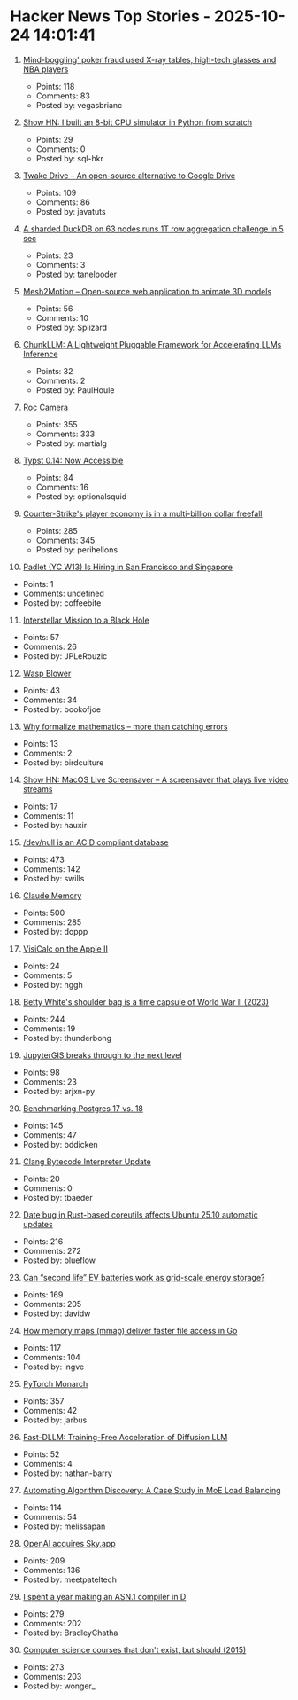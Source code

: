 # Hacker News Top Stories - 2025-10-24 14:01:41

1. [Mind-boggling' poker fraud used X-ray tables, high-tech glasses and NBA players](https://www.bbc.com/news/articles/cz6nd9wnzn6o)
   - Points: 118
   - Comments: 83
   - Posted by: vegasbrianc

2. [Show HN: I built an 8-bit CPU simulator in Python from scratch](https://github.com/sql-hkr/tiny8)
   - Points: 29
   - Comments: 0
   - Posted by: sql-hkr

3. [Twake Drive – An open-source alternative to Google Drive](https://github.com/linagora/twake-drive)
   - Points: 109
   - Comments: 86
   - Posted by: javatuts

4. [A sharded DuckDB on 63 nodes runs 1T row aggregation challenge in 5 sec](https://gizmodata.com/blog/gizmoedge-one-trillion-row-challenge)
   - Points: 23
   - Comments: 3
   - Posted by: tanelpoder

5. [Mesh2Motion – Open-source web application to animate 3D models](https://mesh2motion.org/)
   - Points: 56
   - Comments: 10
   - Posted by: Splizard

6. [ChunkLLM: A Lightweight Pluggable Framework for Accelerating LLMs Inference](https://arxiv.org/abs/2510.02361)
   - Points: 32
   - Comments: 2
   - Posted by: PaulHoule

7. [Roc Camera](https://roc.camera/)
   - Points: 355
   - Comments: 333
   - Posted by: martialg

8. [Typst 0.14: Now Accessible](https://typst.app/blog/2025/typst-0.14/)
   - Points: 84
   - Comments: 16
   - Posted by: optionalsquid

9. [Counter-Strike's player economy is in a multi-billion dollar freefall](https://www.polygon.com/counter-strike-cs-player-economy-multi-billion-dollar-freefall/)
   - Points: 285
   - Comments: 345
   - Posted by: perihelions

10. [Padlet (YC W13) Is Hiring in San Francisco and Singapore](https://padlet.jobs)
   - Points: 1
   - Comments: undefined
   - Posted by: coffeebite

11. [Interstellar Mission to a Black Hole](https://www.centauri-dreams.org/2025/10/23/interstellar-mission-to-a-black-hole/)
   - Points: 57
   - Comments: 26
   - Posted by: JPLeRouzic

12. [Wasp Blower](https://softsolder.com/2025/08/12/wasp-blower/)
   - Points: 43
   - Comments: 34
   - Posted by: bookofjoe

13. [Why formalize mathematics – more than catching errors](https://rkirov.github.io/posts/why_lean/)
   - Points: 13
   - Comments: 2
   - Posted by: birdculture

14. [Show HN: MacOS Live Screensaver – A screensaver that plays live video streams](https://github.com/hauxir/macos-live-screensaver)
   - Points: 17
   - Comments: 11
   - Posted by: hauxir

15. [/dev/null is an ACID compliant database](https://jyu.dev/blog/why-dev-null-is-an-acid-compliant-database/)
   - Points: 473
   - Comments: 142
   - Posted by: swills

16. [Claude Memory](https://www.anthropic.com/news/memory)
   - Points: 500
   - Comments: 285
   - Posted by: doppp

17. [VisiCalc on the Apple II](https://stonetools.ghost.io/visicalc-apple2/)
   - Points: 24
   - Comments: 5
   - Posted by: hggh

18. [Betty White's shoulder bag is a time capsule of World War II (2023)](https://americanhistory.si.edu/explore/stories/betty-white-world-war-ii)
   - Points: 244
   - Comments: 19
   - Posted by: thunderbong

19. [JupyterGIS breaks through to the next level](https://eo4society.esa.int/2025/10/16/jupytergis-breaks-through-to-the-next-level/)
   - Points: 98
   - Comments: 23
   - Posted by: arjxn-py

20. [Benchmarking Postgres 17 vs. 18](https://planetscale.com/blog/benchmarking-postgres-17-vs-18)
   - Points: 145
   - Comments: 47
   - Posted by: bddicken

21. [Clang Bytecode Interpreter Update](https://developers.redhat.com/articles/2025/10/15/clang-bytecode-interpreter-update)
   - Points: 20
   - Comments: 0
   - Posted by: tbaeder

22. [Date bug in Rust-based coreutils affects Ubuntu 25.10 automatic updates](https://lwn.net/Articles/1043103/)
   - Points: 216
   - Comments: 272
   - Posted by: blueflow

23. [Can “second life” EV batteries work as grid-scale energy storage?](https://www.volts.wtf/p/can-second-life-ev-batteries-work)
   - Points: 169
   - Comments: 205
   - Posted by: davidw

24. [How memory maps (mmap) deliver faster file access in Go](https://info.varnish-software.com/blog/how-memory-maps-mmap-deliver-25x-faster-file-access-in-go)
   - Points: 117
   - Comments: 104
   - Posted by: ingve

25. [PyTorch Monarch](https://pytorch.org/blog/introducing-pytorch-monarch/)
   - Points: 357
   - Comments: 42
   - Posted by: jarbus

26. [Fast-DLLM: Training-Free Acceleration of Diffusion LLM](https://arxiv.org/abs/2505.22618)
   - Points: 52
   - Comments: 4
   - Posted by: nathan-barry

27. [Automating Algorithm Discovery: A Case Study in MoE Load Balancing](https://adrs-ucb.notion.site/moe-load-balancing)
   - Points: 114
   - Comments: 54
   - Posted by: melissapan

28. [OpenAI acquires Sky.app](https://openai.com/index/openai-acquires-software-applications-incorporated)
   - Points: 209
   - Comments: 136
   - Posted by: meetpateltech

29. [I spent a year making an ASN.1 compiler in D](https://bradley.chatha.dev/blog/dlang-propaganda/asn1-compiler-in-d/)
   - Points: 279
   - Comments: 202
   - Posted by: BradleyChatha

30. [Computer science courses that don't exist, but should (2015)](https://prog21.dadgum.com/210.html)
   - Points: 273
   - Comments: 203
   - Posted by: wonger_

